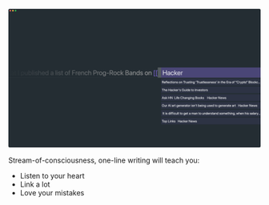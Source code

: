 
![Streamline Demo](/demo.png)

Stream-of-consciousness, one-line writing will teach you:

- Listen to your heart
- Link a lot
- Love your mistakes

